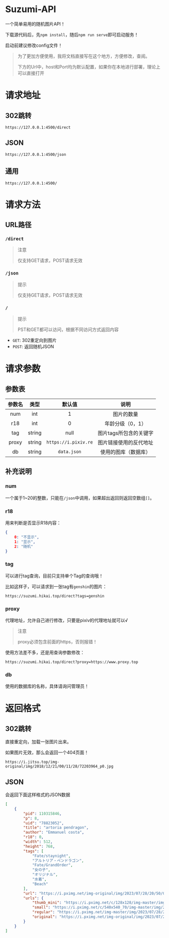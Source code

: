 # Suzumi-API

一个简单易用的随机图片API！

下载源代码后，先`npm install`，随后`npm run serve`即可启动服务！

启动前建议修改config文件！

> 为了更加方便使用，我将文档直接写在这个地方，方便修改，查阅。
>
> 下方的Url中，host和Port均为默认配置，如果你在本地进行部署，理论上可以直接打开

# 请求地址

## 302跳转

```
https://127.0.0.1:4500/direct
```

## JSON

```
https://127.0.0.1:4500/json
```

## 通用

```
https://127.0.0.1:4500/
```

# 请求方法

## URL路径

### `/direct`

> 注意
> 
> 仅支持GET请求，POST请求无效

### `/json`

> 提示
> 
> 仅支持GET请求，POST请求无效

### `/`

> 提示
> 
> PST和GET都可以访问，根据不同访问方式返回内容

- `GET`: 302重定向到图片
- `POST`: 返回随机JSON

# 请求参数

## 参数表

| 参数名 |  类型  |        默认值        |          说明          |
| :----: | :----: | :------------------: | :--------------------: |
|  num   |  int   |          1           |       图片的数量       |
|  r18   |  int   |          0           |    年龄分级（0，1）    |
|  tag   | string |         null         | 图片tags所包含的关键字 |
| proxy  | string | `https://i.pixiv.re` | 图片链接使用的反代地址 |
|   db   | string |     `data.json`      |  使用的图库（数据库）  |

## 补充说明

### num

一个属于1~20的整数，只能在`/json`中调用，如果超出返回则返回空数组`[]`。

### r18

用来判断是否显示R18内容：

```json
{
    0: "不显示",
    1: "显示",
    2: "随机"
}
```

### tag

可以进行tag查询，目前只支持单个Tag的查询哦！

比如这样子，可以请求到一张tag有`genshin`的图片：

```
https://suzumi.hikai.top/direct?tags=genshin
```

### proxy

代理地址，允许自己进行修改，只要是pixiv的代理地址就可以√

> 注意
> 
> proxy必须包含前面的https，否则报错！

使用方法差不多，还是用查询参数修改：

```
https://suzumi.hikai.top/direct?proxy=https://www.proxy.top
```

### db

使用的数据库的名称，具体请询问管理员！

# 返回格式

## 302跳转

直接重定向，加载一张图片出来。

如果图片无效，那么会返回一个404页面！

```
https://i.jitsu.top/img-original/img/2018/12/21/00/11/28/72203964_p0.jpg
```

## JSON

会返回下面这样格式的JSON数据

```json
[
    {
        "pid": 110315846,
        "p": 8,
        "uid": "78823052",
        "title": "artoria pendragon",
        "author": "Emmanuel costa",
        "r18": 0,
        "width": 512,
        "height": 768,
        "tags": [
            "Fate/staynight",
            "アルトリア・ペンドラゴン",
            "Fate/GrandOrder",
            "女の子",
            "オリジナル",
            "水着",
            "Beach"
        ],
        "url": "https://i.pximg.net/img-original/img/2023/07/28/20/50/03/110315846_p0.png",
        "urls": {
            "thumb_mini": "https://i.pximg.net/c/128x128/img-master/img/2023/07/28/20/50/03/110315846_p0_square1200.jpg",
            "small": "https://i.pximg.net/c/540x540_70/img-master/img/2023/07/28/20/50/03/110315846_p0_master1200.jpg",
            "regular": "https://i.pximg.net/img-master/img/2023/07/28/20/50/03/110315846_p0_master1200.jpg",
            "original": "https://i.pximg.net/img-original/img/2023/07/28/20/50/03/110315846_p0.png"
        }
    }
]
```